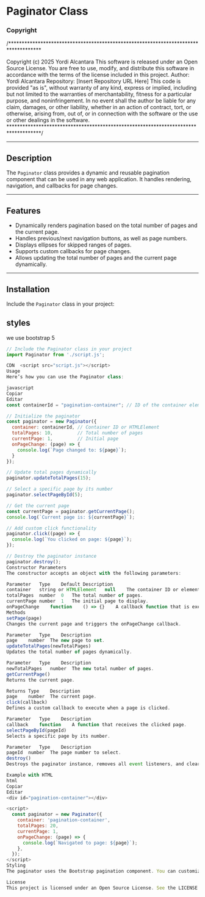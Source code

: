 # Paginator Class

### Copyright
/************************************************************************************

Copyright (c) 2025 Yordi Alcantara
This software is released under an Open Source License.
You are free to use, modify, and distribute this software in accordance with the
terms of the license included in this project.
Author: Yordi Alcantara
Repository: [Insert Repository URL Here]
This code is provided "as is", without warranty of any kind, express or implied,
including but not limited to the warranties of merchantability, fitness for a
particular purpose, and noninfringement. In no event shall the author be liable
for any claim, damages, or other liability, whether in an action of contract,
tort, or otherwise, arising from, out of, or in connection with the software
or the use or other dealings in the software.
************************************************************************************/

---

## Description

The `Paginator` class provides a dynamic and reusable pagination component that can be used in any web application. It handles rendering, navigation, and callbacks for page changes.

---

## Features

- Dynamically renders pagination based on the total number of pages and the current page.
- Handles previous/next navigation buttons, as well as page numbers.
- Displays ellipses for skipped ranges of pages.
- Supports custom callbacks for page changes.
- Allows updating the total number of pages and the current page dynamically.

---

## Installation

Include the `Paginator` class in your project:

## styles
we use bootstrap 5
<link href="https://cdn.jsdelivr.net/npm/bootstrap@5.3.0-alpha1/dist/css/bootstrap.min.css" rel="stylesheet">

```javascript
// Include the Paginator class in your project
import Paginator from './script.js';

CDN  <script src="script.js"></script>
Usage
Here’s how you can use the Paginator class:

javascript
Copiar
Editar
const containerId = "pagination-container"; // ID of the container element

// Initialize the paginator
const paginator = new Paginator({
  container: containerId, // Container ID or HTMLElement
  totalPages: 10,         // Total number of pages
  currentPage: 1,         // Initial page
  onPageChange: (page) => {
    console.log(`Page changed to: ${page}`);
  }
});

// Update total pages dynamically
paginator.updateTotalPages(15);

// Select a specific page by its number
paginator.selectPageById(5);

// Get the current page
const currentPage = paginator.getCurrentPage();
console.log(`Current page is: ${currentPage}`);

// Add custom click functionality
paginator.click((page) => {
  console.log(`You clicked on page: ${page}`);
});

// Destroy the paginator instance
paginator.destroy();
Constructor Parameters
The constructor accepts an object with the following parameters:

Parameter	Type	Default	Description
container	string or HTMLElement	null	The container ID or element where the paginator will be rendered.
totalPages	number	0	The total number of pages.
currentPage	number	1	The initial page to display.
onPageChange	function	() => {}	A callback function that is executed when the page changes.
Methods
setPage(page)
Changes the current page and triggers the onPageChange callback.

Parameter	Type	Description
page	number	The new page to set.
updateTotalPages(newTotalPages)
Updates the total number of pages dynamically.

Parameter	Type	Description
newTotalPages	number	The new total number of pages.
getCurrentPage()
Returns the current page.

Returns	Type	Description
page	number	The current page.
click(callback)
Defines a custom callback to execute when a page is clicked.

Parameter	Type	Description
callback	function	A function that receives the clicked page.
selectPageById(pageId)
Selects a specific page by its number.

Parameter	Type	Description
pageId	number	The page number to select.
destroy()
Destroys the paginator instance, removes all event listeners, and clears the container.

Example with HTML
html
Copiar
Editar
<div id="pagination-container"></div>

<script>
  const paginator = new Paginator({
    container: 'pagination-container',
    totalPages: 20,
    currentPage: 1,
    onPageChange: (page) => {
      console.log(`Navigated to page: ${page}`);
    },
  });
</script>
Styling
The paginator uses the Bootstrap pagination component. You can customize it using Bootstrap classes or your own CSS styles.

License
This project is licensed under an Open Source License. See the LICENSE file for details.
